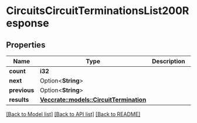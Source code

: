 # CircuitsCircuitTerminationsList200Response

## Properties

Name | Type | Description | Notes
------------ | ------------- | ------------- | -------------
**count** | **i32** |  | 
**next** | Option<**String**> |  | [optional]
**previous** | Option<**String**> |  | [optional]
**results** | [**Vec<crate::models::CircuitTermination>**](CircuitTermination.md) |  | 

[[Back to Model list]](../README.md#documentation-for-models) [[Back to API list]](../README.md#documentation-for-api-endpoints) [[Back to README]](../README.md)


